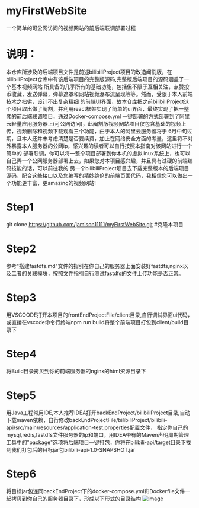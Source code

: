 # myFirstWebSite
一个简单的可公网访问的视频网站的前后端联调部署过程
# 说明：
本仓库所涉及的后端项目文件是前述bilibiliProject项目的改造阉割版，在bilibiliProject仓库中有该后端项目的完整版源码,完整版后端项目的源码涵盖了一个基本视频网站
所具备的几乎所有的基础功能，包括但不限于互相关注，点赞投币收藏，发送弹幕，弹幕遮罩和网站视频瀑布流呈现等等。然而，受限于本人前端技术之拙劣，设计不出复杂精细
的前端UI界面，故本仓库把之前bilibiliProject这个项目取出做了阉割，并利用react框架实现了简单的ui界面，最终实现了把一整套的前后端联调项目，通过Docker-compose.yml
一键部署的方式部署到了阿里云轻量应用服务器上(可公网访问)，此阉割版视频网站项目仅包含基础的视频上传，视频删除和视频下载观看三个功能，由于本人的阿里云服务器将于
6月中旬过期，且本人还并未考虑清楚是否要续费，加上在网络安全方面的考量，这里将不对外暴露本人服务器的公网ip，感兴趣的读者可以自行按照本指南对该网站进行一个简单的
部署联调，你可以将一整个项目部署到你本机的虚拟linux系统上，也可以自己弄一个公网服务器部署上去，如果您对本项目感兴趣，并且具有过硬的前端编码技能的话，可以前往我的
另一个bilibiliProject项目去下载完整版本的后端项目源码，配合这些接口以及您编写的精妙绝伦的前端页面代码，我相信您可以做出一个功能更丰富，更amazing的视频网站!

# Step1
git clone https://github.com/jamison11111/myFirstWebSite.git  #克隆本项目
# Step2
参考"搭建fastdfs.md"文件的指引在你自己的服务器上面安装好fastdfs,nginx以及二者的关联模块，按照文件指引自行测试fastdfs的文件上传功能是否正常。
# Step3
用VSCOODE打开本项目的frontEndProjectFile/client目录,自行调试界面ui代码，或直接在vscode命令行终端npm run build将整个前端项目打包到client/build目录下
# Step4
将Build目录拷贝到你的前端服务器的nginx的html资源目录下
# Step5
用Java工程常用IDE,本人推荐IDEA打开backEndProject/bilibiliProject目录,自动下载maven依赖，自行修改backEndProjectFile/bilibiliProject/bilibili-api/src/main/resources/application-test.properties配置文件，
指定你自己的mysql,redis,fastdfs文件服务器的ip和端口。用IDEA带有的Maven声明周期管理工具中的"package"选项将后端项目一键打包，你将在bilibili-api/target目录下找到我们打包后的目标jar包bilibili-api-1.0-SNAPSHOT.jar
# Step6
将目标jar包连同backEndProject下的docker-compose.yml和Dockerfile文件一起拷贝到你自己的服务器目录下，形成以下形式的目录结构
![image](https://github.com/user-attachments/assets/b203e86e-1a34-4247-ac2b-1bca90c72709)



